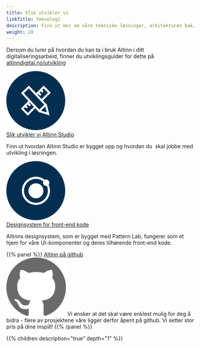 ```yaml
---
title: Slik utvikler vi
linkTitle: Teknologi
description: Finn ut mer om våre tekniske løsninger, arkitekturen bak, og hvordan vi utvikler.
weight: 20
---
```


Dersom du lurer på hvordan du kan ta i bruk Altinn i ditt digitaliseringsarbeid, finner du utviklingsguider for dette på [altinndigital.no/utvikling](http://altinndigital.no/utvikling)


<div class="a-card a-cardImage mt-3 mb-3">
  <img src="/images/altinnstudio_ikon.svg" alt="Illustrasjon tilganger">
  <div class="a-cardImage-text">
    <a href="/teknologi/altinnstudio/" class="a-linkFeatured ">
      Slik utvikler vi Altinn Studio
      <i class="ai ai-sm ai-nw ai-nw-right ai-arrowright"></i>
    </a>
    <p class="pt-1">Finn ut hvordan Altinn Studio er bygget opp og hvordan du  skal jobbe med utvikling i løsningen. 
</p></div>
</div>

<div class="a-card a-cardImage mt-3 mb-3">
  <img src="/images/designsystem_ikon.svg" alt="Illustrasjon utviklingsguider">
  <div class="a-cardImage-text">
    <a href="/teknologi/front-end-designsystem/" class="a-linkFeatured">
      Designsystem for front-end kode
      <i class="ai ai-sm ai-nw ai-nw-right ai-arrowright"></i>
    </a>
    <p class="pt-1">Altinns designsystem, som er bygget med Pattern Lab, fungerer som et hjem for våre UI-komponenter og deres tilhørende front-end kode. </p>
  </div>
</div>

{{% panel %}}
<a href="https://github.com/altinn" class="a-linkFeatured">
    Altinn på github
</a><br>
<img class="float-right" src="/images/github.svg" alt="github logo">
Vi ønsker at det skal være enklest mulig for deg å bidra - flere av prosjektene våre ligger derfor åpent på github. Vi setter stor pris på dine inspill! 
{{% /panel %}}

{{% children description="true" depth="1" %}}